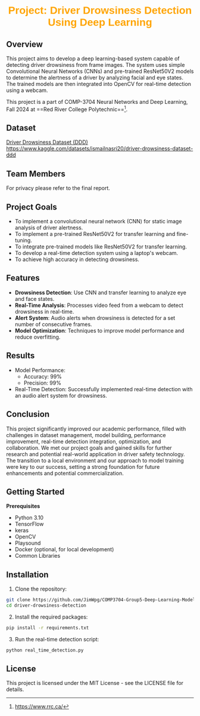 # <center><font face="Helvetica" font color=orange>Project: Driver Drowsiness Detection Using Deep Learning</font></center>

## Overview
This project aims to develop a deep learning-based system capable of detecting driver drowsiness from frame images. The system uses simple Convolutional Neural Networks (CNNs) and pre-trained ResNet50V2 models to determine the alertness of a driver by analyzing facial and eye states. The trained models are then integrated into OpenCV for real-time detection using a webcam.

This project is a part of COMP-3704 Neural Networks and Deep Learning, Fall 2024 at ==Red River College Polytechnic==[^1].

## Dataset
[Driver Drowsiness Dataset (DDD)](https://www.kaggle.com/datasets/ismailnasri20/driver-drowsiness-dataset-ddd)<br>
https://www.kaggle.com/datasets/ismailnasri20/driver-drowsiness-dataset-ddd

## Team Members
For privacy please refer to the final report.

## Project Goals

- To implement a convolutional neural network (CNN) for static image analysis of driver alertness.
- To implement a pre-trained ResNet50V2 for transfer learning and fine-tuning.
- To integrate pre-trained models like ResNet50V2 for transfer learning.
- To develop a real-time detection system using a laptop's webcam.
- To achieve high accuracy in detecting drowsiness.

## Features

- **Drowsiness Detection**: Use CNN and transfer learning to analyze eye and face states.
- **Real-Time Analysis**: Processes video feed from a webcam to detect drowsiness in real-time.
- **Alert System**: Audio alerts when drowsiness is detected for a set number of consecutive frames.
- **Model Optimization**: Techniques to improve model performance and reduce overfitting.
  
## Results
- Model Performance:
    - Accuracy: 99%
    - Precision: 99%
- Real-Time Detection: Successfully implemented real-time detection with an audio alert system for drowsiness.
## Conclusion
This project significantly improved our academic performance, filled with challenges in dataset management, model building, performance improvement, real-time detection integration, optimization, and collaboration. We met our project goals and gained skills for further research and potential real-world application in driver safety technology. The transition to a local environment and our approach to model training were key to our success, setting a strong foundation for future enhancements and potential commercialization.

## Getting Started
**Prerequisites**
- Python 3.10
- TensorFlow
- keras
- OpenCV
- Playsound
- Docker (optional, for local development)
- Common Libraries
## Installation
1. Clone the repository:
```bash
git clone https://github.com/JimWpg/COMP3704-Group5-Deep-Learning-Model-for-Driver-Drowsiness-Detection.git
cd driver-drowsiness-detection
```
2. Install the required packages:
```bash
pip install -r requirements.txt
```
3. Run the real-time detection script:
```bash
python real_time_detection.py
```
## License
This project is licensed under the MIT License - see the LICENSE file for details.

[^1]: https://www.rrc.ca/